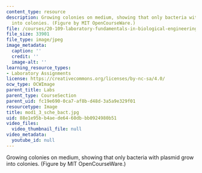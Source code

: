 ```yaml
---
content_type: resource
description: Growing colonies on medium, showing that only bacteria with plasmid grow
  into colonies. (Figure by MIT OpenCourseWare.)
file: /courses/20-109-laboratory-fundamentals-in-biological-engineering-fall-2007/88e1e95bb4aede6460dbbb0924980b51_mod1_3_sche_bact.jpg
file_size: 33901
file_type: image/jpeg
image_metadata:
  caption: ''
  credit: ''
  image-alt: ''
learning_resource_types:
- Laboratory Assignments
license: https://creativecommons.org/licenses/by-nc-sa/4.0/
ocw_type: OCWImage
parent_title: Labs
parent_type: CourseSection
parent_uid: fc19e690-0ca7-af8b-d48d-3a5a9e329f01
resourcetype: Image
title: mod1_3_sche_bact.jpg
uid: 88e1e95b-b4ae-de64-60db-bb0924980b51
video_files:
  video_thumbnail_file: null
video_metadata:
  youtube_id: null
---
```

Growing colonies on medium, showing that only bacteria with plasmid grow into colonies. (Figure by MIT OpenCourseWare.)